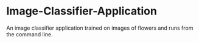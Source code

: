 # Image-Classifier-Application

An image classifier application trained on images of flowers and runs from the command line. 

